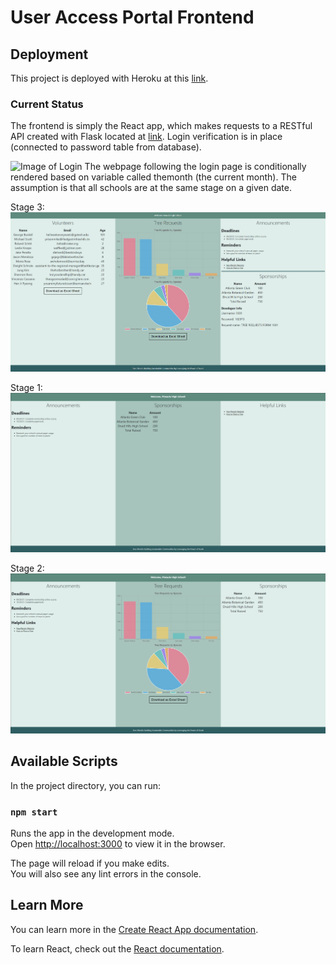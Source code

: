 # User Access Portal Frontend

## Deployment
This project is deployed with Heroku at this [link](https://access-portal-frontend.herokuapp.com/).

### Current Status
The frontend is simply the React app, which makes requests to a RESTful API created with Flask located at [link](https://access-portal-backend.herokuapp.com/).
Login verification is in place (connected to password table from database).

![Image of Login](/public/login.PNG)
The webpage following the login page is conditionally rendered based on variable called themonth (the current month).
The assumption is that all schools are at the same stage on a given date.

Stage 3:
![Image of Dashboard](/public/dashboard.PNG)

Stage 1:
![Image of StageOne](/public/stageone.PNG)

Stage 2:
![Image of StageTwo](/public/StageTwo.PNG)

## Available Scripts

In the project directory, you can run:

### `npm start`

Runs the app in the development mode.\
Open [http://localhost:3000](http://localhost:3000) to view it in the browser.

The page will reload if you make edits.\
You will also see any lint errors in the console.

## Learn More

You can learn more in the [Create React App documentation](https://facebook.github.io/create-react-app/docs/getting-started).

To learn React, check out the [React documentation](https://reactjs.org/).